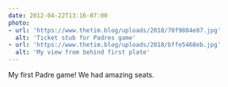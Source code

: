 ```yaml
---
date: 2012-04-22T13:16-07:00
photo:
- url: 'https://www.thetim.blog/uploads/2018/70f9884e87.jpg'
  alt: 'Ticket stub for Padres game'
- url: 'https://www.thetim.blog/uploads/2018/bffe5468eb.jpg'
  alt: 'My view from behind first plate'
---
```

My first Padre game! We had amazing seats.
